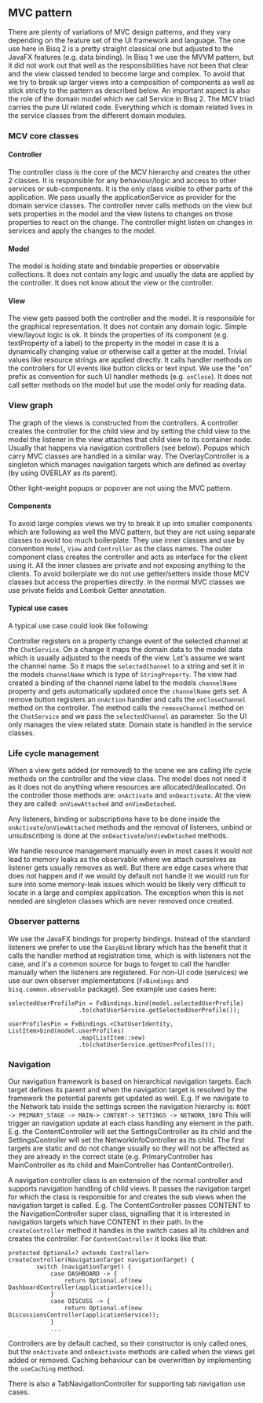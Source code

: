 ## MVC pattern

There are plenty of variations of MVC design patterns, and they vary depending on the feature set of the UI framework
and language.
The one use here in Bisq 2 is a pretty straight classical one but adjusted to the JavaFX features (e.g. data binding).
In Bisq 1 we use the MVVM pattern, but it did not work out that well as the responsibilities have not been that clear
and
the view classed tended to become large and complex. To avoid that we try to break up larger views into a composition
of components as well as stick strictly to the pattern as described below.
An important aspect is also the role of the domain model which we call Service in Bisq 2. The MCV triad carries the pure
UI
related code. Everything which is domain related lives in the service classes from the different domain modules.

### MCV core classes

#### Controller

The controller class is the core of the MCV hierarchy and creates the other 2 classes.
It is responsible for any behaviour/logic and access to other services or sub-components. It is the only class visible
to
other parts of the application.
We pass usually the applicationService as provider for the domain service classes.
The controller never calls methods on the view but sets properties in the model and the view listens to changes on those
properties to react on the change.
The controller might listen on changes in services and apply the changes to the model.

#### Model

The model is holding state and bindable properties or observable collections. It does not contain any logic and
usually the data are applied by the controller. It does not know about the view or the controller.

#### View

The view gets passed both the controller and the model. It is responsible for the graphical representation.
It does not contain any domain logic. Simple view/layout logic is ok.
It binds the properties of its component (e.g. textProperty of a label) to the property in the model in case it is a
dynamically changing value or otherwise call a getter at the model. Trivial values like resource strings are applied
directly.
It calls handler methods on the controllers for UI events like button clicks or text input. We use the "on" prefix as
convention for such UI handler methods (e.g. `onClose`). It does not call setter methods on the model but use the model
only for reading data.

### View graph

The graph of the views is constructed from the controllers. A controller creates the controller for the child view
and by setting the child view to the model the listener in the view attaches that child view to its container node.
Usually that happens via navigation controllers (see below).
Popups which carry MVC classes are handled in a similar way. The OverlayController is a singleton which manages
navigation targets which are defined as overlay (by using OVERLAY as its parent).

Other light-weight popups or popover are not using the MVC pattern.

#### Components

To avoid large complex views we try to break it up into smaller components which are following as well the MVC pattern,
but they are not using separate classes to avoid too much boilerplate. They use inner classes and use by convention
`Model`, `View` and `Controller` as the class names. The outer component class creates the controller and acts as
interface for the client using it. All the inner classes are private and not exposing anything to the clients.
To avoid boilerplate we do not use getter/setters inside those MCV classes but access the properties directly.
In the normal MVC classes we use private fields and Lombok Getter annotation.

#### Typical use cases

A typical use case could look like following:

Controller registers on a property change event of the selected channel at the `ChatService`. On a change it maps the
domain
data to the model data which is usually adjusted to the needs of the view. Let's assume we want the channel name. So it
maps
the `selectedChannel` to a string and set it in the models `channelName` which is type of `StringProperty`.
The view had created a binding of the channel name label to the models `channelName` property and gets automatically
updated once the `channelName` gets set. A remove button registers an `onAction` handler and calls the `onCloseChannel`
method on the controller. The method calls the `removeChannel` method on the `ChatService` and we pass the
`selectedChannel` as parameter.
So the UI only manages the view related state. Domain state is handled in the service classes.

### Life cycle management

When a view gets added (or removed) to the scene we are calling life cycle methods on the controller and the view class.
The model does not need it as it does not do anything where resources are allocated/deallocated.
On the controller those methods are: `onActivate` and `onDeactivate`.
At the view they are called: `onViewAttached` and `onViewDetached`.

Any listeners, binding or subscriptions have to be done inside the `onActivate`/`onViewAttached` methods and the removal
of listeners, unbind or unsubscribing is done at the `onDeactivate`/`onViewDetached` methods.

We handle resource management manually even in most cases it would not lead to memory leaks as the observable where we
attach
ourselves as listener gets usually removes as well. But there are edge cases where that does not happen and if we would
by
default not handle it we would run for sure into some memory-leak issues which would be likely very difficult to locate
in a large and complex application.
The exception when this is not needed are singleton classes which are never removed once created.

### Observer patterns

We use the JavaFX bindings for property bindings. Instead of the standard listeners we prefer to use the `EasyBind`
library which has
the benefit that it calls the handler method at registration time, which is with listeners not the case, and it's a
common source for bugs to forget to call the handler manually when the listeners are registered.
For non-UI code (services) we use our own observer implementations (`FxBindings` and `bisq.common.observable` package).
See example use cases here:

```
selectedUserProfilePin = FxBindings.bind(model.selectedUserProfile)
                    .to(chatUserService.getSelectedUserProfile());
                        
userProfilesPin = FxBindings.<ChatUserIdentity, ListItem>bind(model.userProfiles)
                    .map(ListItem::new)
                    .to(chatUserService.getUserProfiles());
```

### Navigation

Our navigation framework is based on hierarchical navigation targets. Each target defines its parent and when the
navigation target is resolved by the framework the potential parents get updated as well.
E.g. If we navigate to the Network tab inside the settings screen the navigation hierarchy is:
`ROOT -> PRIMARY_STAGE -> MAIN-> CONTENT-> SETTINGS -> NETWORK_INFO`
This will trigger an navigation update at each class handling any element in the path. E.g. the ContentController will
set the SettingsController as its child and the SettingsController will set the NetworkInfoController as its child.
The first targets are static and do not change usually so they will not be affected as they are already in the
correct state (e.g. PrimaryController has MainController as its child and MainController has ContentController).

A navigation controller class is an extension of the normal controller and supports navigation handling of child views.
It passes the navigation target for which the class is responsible for and creates the sub views when the navigation
target
is called.
E.g. The ContentController passes CONTENT to the NavigationController super class, signalling that it is interested in
navigation targets which have CONTENT in their path.
In the `createController` method it handles in the switch cases all its children and creates the controller.
For `ContentController` it looks like that:

```
protected Optional<? extends Controller> createController(NavigationTarget navigationTarget) {
        switch (navigationTarget) {
            case DASHBOARD -> {
                return Optional.of(new DashboardController(applicationService));
            }
            case DISCUSS -> {
                return Optional.of(new DiscussionsController(applicationService));
            }
            ...
```

Controllers are by default cached, so their constructor is only called ones, but the `onActivate` and `onDeactivate`
methods
are called when the views get added or removed.
Caching behaviour can be overwritten by implementing the `useCaching` method.

There is also a TabNavigationController for supporting tab navigation use cases.
